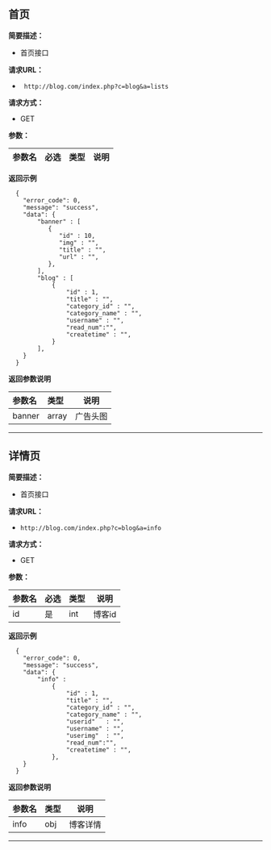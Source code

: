 



## 首页
**简要描述：** 

- 首页接口

**请求URL：** 
- ` http://blog.com/index.php?c=blog&a=lists`
  
**请求方式：**
- GET

**参数：** 

|参数名|必选|类型|说明|
|:----    |:---|:----- |-----   |


 **返回示例**

``` 
  {
    "error_code": 0,
    "message": "success",
    "data": {
        "banner" : [
           {
              "id" : 10,
              "img" : "",
              "title" : "",
              "url" : "",
           },
        ],
        "blog" : [
            {
                "id" : 1,
                "title" : "",
                "category_id" : "",
                "category_name" : "",
                "username" : "",
                "read_num":"",
                "createtime" : "",
            }
        ],
    }
  }
```

 **返回参数说明** 

|参数名|类型|说明|
|:-----  |:----- |----- |
|banner  |array    |广告头图  |



***







## 详情页
**简要描述：** 

- 首页接口

**请求URL：** 
- ` http://blog.com/index.php?c=blog&a=info `
  
**请求方式：**
- GET

**参数：** 

|参数名|必选|类型|说明|
|:----    |:---|:----- |-----   |
|id |是  |int |博客id|

 **返回示例**

``` 
  {
    "error_code": 0,
    "message": "success",
    "data": {
        "info" : 
            {
                "id" : 1,
                "title" : "",
                "category_id" : "",
                "category_name" : "",
                "userid"   : "",
                "username" : "",
                "userimg"  : "",
                "read_num":"",
                "createtime" : "",
            },
    }
  }
```

 **返回参数说明** 

|参数名|类型|说明|
|:-----  |:----- |----- |
|info  |obj    |博客详情  |



***